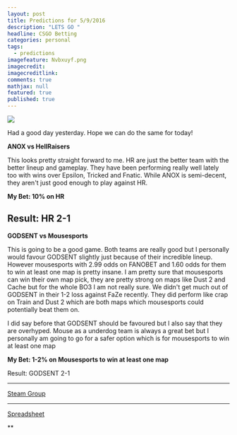 ```yaml
---
layout: post
title: Predictions for 5/9/2016
description: "LETS GO "
headline: CSGO Betting
categories: personal
tags: 
  - predictions
imagefeature: Nvbxuyf.png
imagecredit: 
imagecreditlink: 
comments: true
mathjax: null
featured: true
published: true
---
```


![]({{site.baseurl}}/images/Screenshot%20(54).png)

Had a good day yesterday. Hope we can do the same for today!

**ANOX vs HellRaisers**

This looks pretty straight forward to me. HR are just the better team with the better lineup and gameplay. They have been performing really well lately too with wins over Epsilon, Tricked and Fnatic.
While ANOX is semi-decent, they aren't just good enough to play against HR. 

**My Bet: 10% on HR**

Result: HR 2-1
-------------------------------------------------------------------

**GODSENT vs Mousesports**

This is going to be a good game. Both teams are really good but I personally would favour GODSENT slightly just because of their incredible lineup. However mousesports with 2.99 odds on FANOBET and 1.60 odds for them to win at least one map is pretty insane. I am pretty sure that mousesports can win their own map pick, they are pretty strong on maps like Dust 2 and Cache but for the whole BO3 I am not really sure. We didn't get much out of GODSENT in their 1-2 loss against FaZe recently. They did perform like crap on Train and Dust 2 which are both maps which mousesports could potentially beat them on. 

I did say before that GODSENT should be favoured but I also say that they are overhyped. Mouse as a underdog team is always a great bet but I personally am going to go for a safer option which is for mousesports to win at least one map

**My Bet: 1-2% on Mousesports to win at least one map**

Result: GODSENT 2-1

-------------------------------------------------------------------
[Steam Group](http://steamcommunity.com/groups/csgobetprofits)

-------------------------------------------------------------------
[Spreadsheet](https://docs.google.com/spreadsheets/d/13MlmHE2fm4qRCgWzPbshnqwbSToKvYS2b9pk_QHxgOo/edit#gid=0)
	

**

